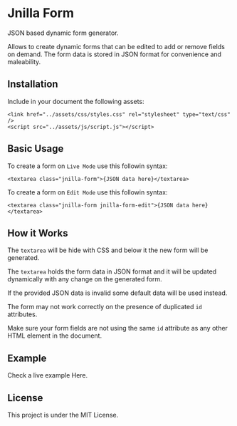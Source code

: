 # Jnilla Form

JSON based dynamic form generator.

Allows to create dynamic forms that can be edited to add or remove fields on demand. The form data is stored in JSON format for convenience and maleability.

## Installation

Include in your document the following assets:

```
<link href="../assets/css/styles.css" rel="stylesheet" type="text/css" />
<script src="../assets/js/script.js"></script>
```

## Basic Usage

To create a form on ```Live Mode``` use this followin syntax:

```
<textarea class="jnilla-form">{JSON data here}</textarea>
```

To create a form on ```Edit Mode``` use this followin syntax:

```
<textarea class="jnilla-form jnilla-form-edit">{JSON data here}</textarea>
```

## How it Works

The ```textarea``` will be hide with CSS and below it the new form will be generated.

The ```textarea``` holds the form data in JSON format and it will be updated dynamically with any change on the generated form.

If the provided JSON data is invalid some default data will be used instead.

The form may not work correctly on the presence of duplicated ```id``` attributes.

Make sure your form fields are not using the same ```id``` attribute as any other HTML element in the document. 


## Example

Check a live example Here.

## License

This project is under the MIT License.